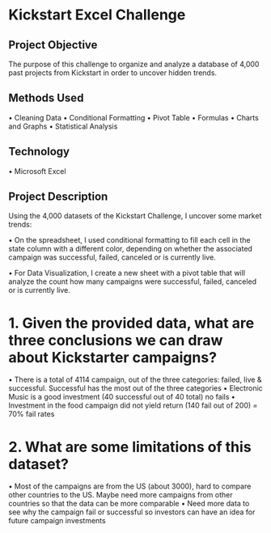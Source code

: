 # Kickstart Excel Challenge
## Project Objective
The purpose of this challenge to organize and analyze a database of 4,000 past projects from Kickstart in order to uncover hidden trends.

## Methods Used
•	Cleaning Data
•	Conditional Formatting
•	Pivot Table
•	Formulas
•	Charts and Graphs
•	Statistical Analysis 

## Technology
•	Microsoft Excel

## Project Description
Using the 4,000 datasets of the Kickstart Challenge, I uncover some market trends:

•	On the spreadsheet, I used conditional formatting to fill each cell in the state column with a different color, depending on whether the associated campaign was successful, failed, canceled or is currently live.

•	For Data Visualization, I create a new sheet with a pivot table that will analyze the count how many campaigns were successful, failed, canceled or is currently live. 


# 1.	Given the provided data, what are three conclusions we can draw about Kickstarter campaigns?
•	There is a total of 4114 campaign, out of the three categories: failed, live & successful. 
  Successful has the most out of the three categories
•	Electronic Music is a good investment (40 successful out of 40 total) no fails
•	Investment in the food campaign did not yield return (140 fail out of 200) = 70% fail rates

# 2.	What are some limitations of this dataset?
•	Most of the campaigns are from the US (about 3000), hard to compare other countries to the US.  Maybe need more campaigns from other countries so that the data can be more comparable 
•	Need more data to see why the campaign fail or successful so investors can have an idea for future campaign investments 












 





